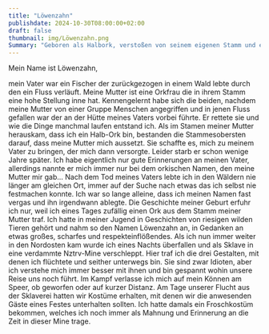 ```yaml
---
title: "Löwenzahn"
publishdate: 2024-10-30T08:00:00+02:00
draft: false
thumbnail: img/Löwenzahn.png
Summary: "Geboren als Halbork, verstoßen von seinem eigenen Stamm und einsam in der Natur aufgewachsen, bevor er als Sklave Nztrv abbauen musste. Das ist die trauige Vergangenheit von Löwenzahn, der nun endlich in unserer Gruppe von Abenteurern seinen Platz gefunden hat. Mit umfangreichen Wissen über Pflanzen und Tiere konnte er seinen neunen Freunden direkt helfen und mit mehr Zeitin Zivilisation werden auch seine sozialen Fähigkeiten langsam zu einer Waffe."
---
```


Mein Name ist Löwenzahn,

mein Vater war ein Fischer der zurückgezogen in einem Wald lebte durch den ein Fluss verläuft. Meine Mutter ist eine Orkfrau die in ihrem Stamm eine hohe Stellung inne hat. Kennengelernt habe sich die beiden, nachdem meine Mutter von einer Gruppe Menschen angegriffen und in jenen Fluss gefallen war der an der Hütte meines Vaters vorbei führte. Er rettete sie und wie die Dinge manchmal laufen entstand ich. Als im Stamen meiner Mutter herauskam, dass ich ein Halb-Ork bin, bestanden die Stammesobersten darauf, dass meine Mutter mich aussetzt. Sie schaffte es, mich zu meinem Vater zu bringen, der mich dann versorgte. Leider starb er schon wenige Jahre später. Ich habe eigentlich nur gute Erinnerungen an meinen Vater, allerdings nannte er mich immer nur bei dem orkischen Namen, den meine Mutter mir gab... Nach dem Tod meines Vaters lebte ich in den Wäldern nie länger am gleichen Ort, immer auf der Suche nach etwas das ich selbst nie festmachen konnte. Ich war so lange alleine, dass ich meinen Namen fast vergas und ihn irgendwann ablegte. Die Geschichte meiner Geburt erfuhr ich nur, weil ich eines Tages zufällig einen Ork aus dem Stamm meiner Mutter traf. Ich hatte in meiner Jugend in Geschichten von riesigen wilden Tieren gehört und nahm so den Namen Löwenzahn an, in Gedanken an etwas großes, scharfes und respekteinflößendes. Als ich nun immer weiter in den Nordosten kam wurde ich eines Nachts überfallen und als Sklave in eine verdammte Nztrv-Mine verschleppt. Hier traf ich die drei Gestalten, mit denen ich flüchtete und seither unterwegs bin. Sie sind zwar Idioten, aber ich verstehe mich immer besser mit ihnen und bin gespannt wohin unsere Reise uns noch führt. Im Kampf verlasse ich mich auf mein Können am Speer, ob geworfen oder auf kurzer Distanz. Am Tage unserer Flucht aus der Sklaverei hatten wir Kostüme erhalten, mit denen wir die anwesenden Gäste eines Festes unterhalten sollten. Ich hatte damals ein Froschkostüm bekommen, welches ich noch immer als Mahnung und Erinnerung an die Zeit in dieser Mine trage.
